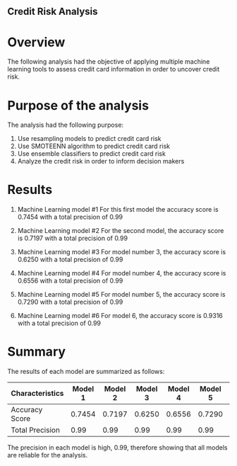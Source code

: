 ## Credit Risk Analysis

# Overview
The following analysis had the objective of applying multiple machine learning tools to assess credit card information in order to uncover credit risk.

# Purpose of the analysis
The analysis had the following purpose:
1. Use resampling models to predict credit card risk
2. Use SMOTEENN algorithm to predict credit card risk
3. Use ensemble classifiers to predict credit card risk
4. Analyze the credit risk in order to inform decision makers

# Results
1. Machine Learning model #1
For this first model the accuracy score is 0.7454 with a total precision of 0.99

3. Machine Learning model #2
For the second model, the accuracy score is 0.7197 with a total precision of 0.99

5. Machine Learning model #3
For model number 3, the accuracy score is 0.6250 with a total precision of 0.99

4. Machine Learning model #4
For model number 4, the accuracy score is 0.6556 with a total precision of 0.99

5. Machine Learning model #5
For model number 5, the accuracy score is 0.7290 with a total precision of 0.99

6. Machine Learning model #6
For model 6, the accuracy score is 0.9316 with a total precision of 0.99


# Summary 
The results of each model are summarized as follows:

|Characteristics | Model 1 | Model 2 | Model 3 | Model 4 | Model 5 | Model 6|
|----------------|---------|---------|---------|---------|---------|--------|
|Accuracy Score |0.7454   | 0.7197  | 0.6250  |0.6556   |0.7290   | 0.9316 |
|Total Precision|0.99     | 0.99    | 0.99    | 0.99    | 0.99    | 0.99   | 

The precision in each model is high, 0.99, therefore showing that all models are reliable for the analysis.
